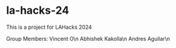 # la-hacks-24
This is a project for LAHacks 2024

Group Members:
Vincent O\n
Abhishek Kakolla\n
Andres Aguilar\n
